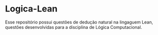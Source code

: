 # Logica-Lean
Esse repositório possui questões de dedução natural na lingaguem Lean, questões desenvolvidas para a disciplina de Lógica Computacional.

